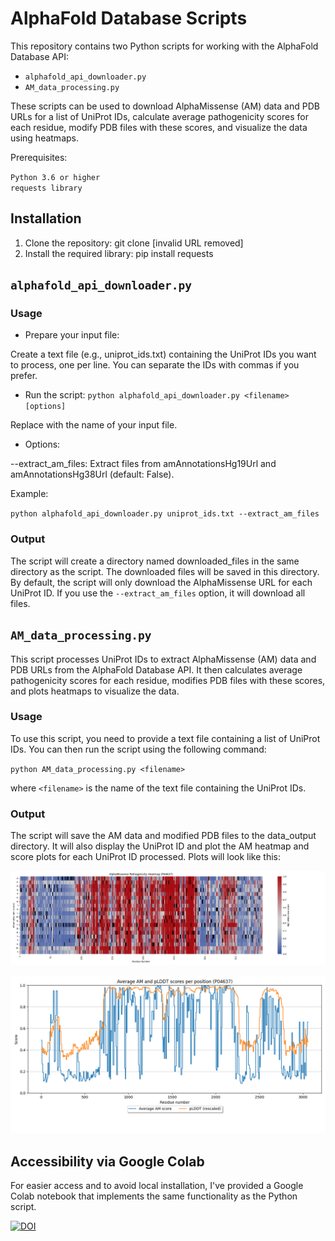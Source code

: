 # AlphaFold Database Scripts

This repository contains two Python scripts for working with the AlphaFold Database API:

* `alphafold_api_downloader.py`
* `AM_data_processing.py`

These scripts can be used to download AlphaMissense (AM) data and PDB URLs for a list of UniProt IDs, calculate average pathogenicity scores for each residue, modify PDB files with these scores, and visualize the data using heatmaps.

Prerequisites:

``Python 3.6 or higher``<br>
``requests library``

## Installation

1. Clone the repository: git clone [invalid URL removed]
2. Install the required library: pip install requests


## `alphafold_api_downloader.py`

### Usage
* Prepare your input file:

Create a text file (e.g., uniprot_ids.txt) containing the UniProt IDs you want to process, one per line.
You can separate the IDs with commas if you prefer.

* Run the script:
`python alphafold_api_downloader.py <filename> [options]`

Replace <filename> with the name of your input file.

* Options:

--extract_am_files: Extract files from amAnnotationsHg19Url and amAnnotationsHg38Url (default: False).

Example:

`python alphafold_api_downloader.py uniprot_ids.txt --extract_am_files`

### Output

The script will create a directory named downloaded_files in the same directory as the script.
The downloaded files will be saved in this directory.
By default, the script will only download the AlphaMissense URL for each UniProt ID.
If you use the `--extract_am_files` option, it will download all files.

## `AM_data_processing.py`

This script processes UniProt IDs to extract AlphaMissense (AM) data and PDB URLs from the AlphaFold Database API. It then calculates average pathogenicity scores for each residue, modifies PDB files with these scores, and plots heatmaps to visualize the data.

### Usage

To use this script, you need to provide a text file containing a list of UniProt IDs. You can then run the script using the following command:

`python AM_data_processing.py <filename>`

where `<filename>` is the name of the text file containing the UniProt IDs.

### Output

The script will save the AM data and modified PDB files to the data_output directory. It will also display the UniProt ID and plot the AM heatmap and score plots for each UniProt ID processed.
Plots will look like this:

![AM heatmap](https://github.com/paulynamagana/AFDB_scripts/blob/main/data_output/AM_heatmap_P04637.png)

![pLDDT and AM scores](https://github.com/paulynamagana/AFDB_scripts/blob/main/data_output/graph_plDDT-AM-score_P04637.png)


## Accessibility via Google Colab

For easier access and to avoid local installation, I've provided a Google Colab notebook that implements the same functionality as the Python script.


[![DOI](https://zenodo.org/badge/834257572.svg)](https://doi.org/10.5281/zenodo.13942608)
